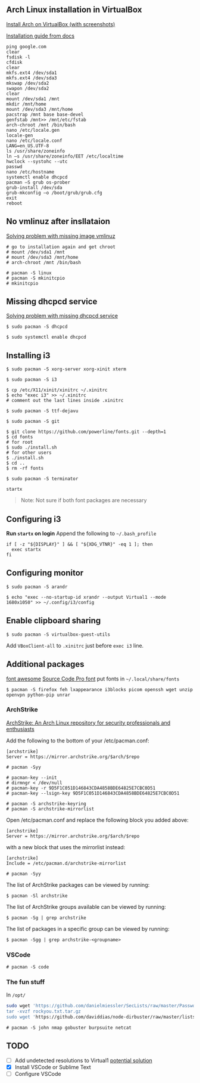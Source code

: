 ## Arch Linux installation in VirtualBox

[Install Arch on VirtualBox (with screenshots)](https://www.howtoforge.com/tutorial/install-arch-linux-on-virtualbox/)

[Installation guide from docs](https://wiki.archlinux.org/index.php/installation_guide)

```
ping google.com 
clear
fsdisk -l
cfdisk
clear
mkfs.ext4 /dev/sda1
mkfs.ext4 /dev/sda3 
mkswap /dev/sda2
swapon /dev/sda2 
clear
mount /dev/sda1 /mnt
mkdir /mnt/home
mount /dev/sda3 /mnt/home
pacstrap /mnt base base-devel
genfstab /mnt>> /mnt/etc/fstab 
arch-chroot /mnt /bin/bash
nano /etc/locale.gen
locale-gen
nano /etc/locale.conf 
LANG=en_US.UTF-8
ls /usr/share/zoneinfo
ln –s /usr/share/zoneinfo/EET /etc/localtime 
hwclock --systohc --utc
passwd 
nano /etc/hostname
systemctl enable dhcpcd
pacman –S grub os-prober
grub-install /dev/sda
grub-mkconfig –o /boot/grub/grub.cfg
exit
reboot
```

## No vmlinuz after insllataion
[Solving problem with missing image vmlinuz](https://bbs.archlinux.org/viewtopic.php?id=250486)

```
# go to installation again and get chroot
# mount /dev/sda1 /mnt
# mount /dev/sda3 /mnt/home
# arch-chroot /mnt /bin/bash

# pacman -S linux 
# pacman -S mkinitcpio
# mkinitcpio
```

## Missing dhcpcd service
[Solving problem with missing dhcpcd service](https://unix.stackexchange.com/questions/605648/installing-dhcpd-on-arch-linux)

```
$ sudo pacman -S dhcpcd

$ sudo systemctl enable dhcpcd
```

## Installing i3

```
$ sudo pacman -S xorg-server xorg-xinit xterm

$ sudo pacman -S i3

$ cp /etc/X11/xinit/xinitrc ~/.xinitrc
$ echo "exec i3" >> ~/.xinitrc
# comment out the last lines inside .xinitrc

$ sudo pacman -S ttf-dejavu

$ sudo pacman -S git

$ git clone https://github.com/powerline/fonts.git --depth=1
$ cd fonts
# for root
$ sudo ./install.sh
# for other users
$ ./install.sh
$ cd ..
$ rm -rf fonts

$ sudo pacman -S terminator

startx
```
> Note: Not sure if both font packages are necessary

## Configuring i3

**Run `startx` on login**
Append the following to `~/.bash_profile`
```
if [ -z "${DISPLAY}" ] && [ "${XDG_VTNR}" -eq 1 ]; then
  exec startx
fi
```

## Configuring monitor

```
$ sudo pacman -S arandr

$ echo "exec --no-startup-id xrandr --output Virtual1 --mode 1680x1050" >> ~/.config/i3/config
```

## Enable clipboard sharing

```
$ sudo pacman -S virtualbox-guest-utils
```
Add `VBoxClient-all` to `.xinitrc` just before `exec i3` line.

## Additional packages
[font awesome](https://github.com/FortAwesome/Font-Awesome)
[Source Code Pro font](https://github.com/adobe-fonts/source-code-pro/)
put fonts in `~/.local/share/fonts`
```
$ pacman -S firefox feh lxappearance i3blocks picom openssh wget unzip openvpn python-pip unrar
```

### ArchStrike
[ArchStrike: An Arch Linux repository for security professionals and enthusiasts](https://archstri3ke.org/)


Add the following to the bottom of your /etc/pacman.conf:
```
[archstrike]
Server = https://mirror.archstrike.org/$arch/$repo
```

```
# pacman -Syy

# pacman-key --init
# dirmngr < /dev/null
# pacman-key -r 9D5F1C051D146843CDA4858BDE64825E7CBC0D51
# pacman-key --lsign-key 9D5F1C051D146843CDA4858BDE64825E7CBC0D51

# pacman -S archstrike-keyring
# pacman -S archstrike-mirrorlist
```
Open /etc/pacman.conf and replace the following block you added above:
```
[archstrike]
Server = https://mirror.archstrike.org/$arch/$repo
```
with a new block that uses the mirrorlist instead:
```
[archstrike]
Include = /etc/pacman.d/archstrike-mirrorlist
```
```
# pacman -Syy
```

The list of ArchStrike packages can be viewed by running:

```
$ pacman -Sl archstrike
```
The list of ArchStrike groups available can be viewed by running:

```
$ pacman -Sg | grep archstrike
```
The list of packages in a specific group can be viewed by running:

```
$ pacman -Sgg | grep archstrike-<groupname>
```

### VSCode

```
# pacman -S code
```

### The fun stuff

In `/opt/`
```bash
sudo wget 'https://github.com/danielmiessler/SecLists/raw/master/Passwords/Leaked-Databases/rockyou.txt.tar.gz`
tar -xvzf rockyou.txt.tar.gz
sudo wget 'https://github.com/daviddias/node-dirbuster/raw/master/lists/directory-list-2.3-medium.txt'
```

```
# pacman -S john nmap gobuster burpsuite netcat
```

## TODO

- [ ] Add undetected resolutions to Virtual1 [potential solution](https://wiki.archlinux.org/title/Xrandr#Permanently_adding_undetected_resolutions)
- [X] Install VSCode or Sublime Text
- [ ] Configure VSCode
